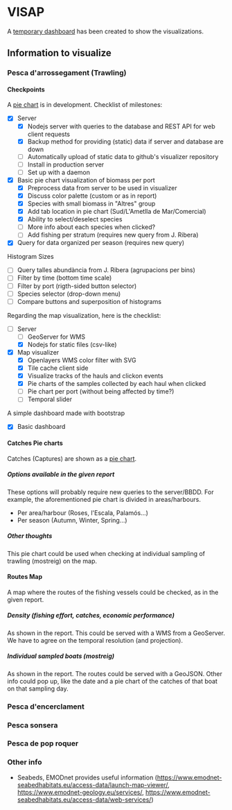# VISAP
A [temporary dashboard](https://bluenetcataccio4.github.io/VISAP/) has been created to show the visualizations.
## Information to visualize
### Pesca d'arrossegament (Trawling)
#### Checkpoints
A [pie chart](https://bluenetcataccio4.github.io/VISAP/piechart/) is in development. Checklist of milestones:
- [x] Server
  - [x] Nodejs server with queries to the database and REST API for web client requests
  - [x] Backup method for providing (static) data if server and database are down
  - [ ] Automatically upload of static data to github's visualizer repository
  - [ ] Install in production server
  - [ ] Set up with a daemon
- [x] Basic pie chart visualization of biomass per port
  - [x] Preprocess data from server to be used in visualizer
  - [x] Discuss color palette (custom or as in report)
  - [x] Species with small biomass in "Altres" group
  - [x] Add tab location in pie chart (Sud/L'Ametlla de Mar/Comercial)
  - [x] Ability to select/deselect species
  - [ ] More info about each species when clicked?
  - [ ] Add fishing per stratum (requires new query from J. Ribera)
- [x] Query for data organized per season (requires new query)

Histogram Sizes
- [ ] Query talles abundància from J. Ribera (agrupacions per bins)
- [ ] Filter by time (bottom time scale)
- [ ] Filter by port (rigth-sided button selector)
- [ ] Species selector (drop-down menu)
- [ ] Compare buttons and superposition of histograms

Regarding the map visualization, here is the checklist:
- [ ] Server
  - [ ] GeoServer for WMS
  - [x] Nodejs for static files (csv-like)
- [x] Map visualizer
  - [x] Openlayers WMS color filter with SVG
  - [x] Tile cache client side
  - [x] Visualize tracks of the hauls and clickon events
  - [x] Pie charts of the samples collected by each haul when clicked
  - [ ] Pie chart per port (without being affected by time?)
  - [ ] Temporal slider

A simple dashboard made with bootstrap
 - [x] Basic dashboard

#### Catches Pie charts
Catches (Captures) are shown as a [pie chart](https://bluenetcataccio4.github.io/VISAP/test/trawling_test.html).
##### Options available in the given report
These options will probably require new queries to the server/BBDD. For example, the aforementioned pie chart is divided in areas/harbours.
- Per area/harbour (Roses, l'Escala, Palamós...)
- Per season (Autumn, Winter, Spring...)

##### Other thoughts
This pie chart could be used when checking at individual sampling of trawling (mostreig) on the map.

#### Routes Map
A map where the routes of the fishing vessels could be checked, as in the given report.

##### Density (fishing effort, catches, economic performance)
As shown in the report. This could be served with a WMS from a GeoServer. We have to agree on the temporal resolution (and projection).

##### Individual sampled boats (mostreig)
As shown in the report. The routes could be served with a GeoJSON. Other info could pop up, like the date and a pie chart of the catches of that boat on that sampling day.


### Pesca d'encerclament

### Pesca sonsera

### Pesca de pop roquer

### Other info
- Seabeds, EMODnet provides useful information (https://www.emodnet-seabedhabitats.eu/access-data/launch-map-viewer/, https://www.emodnet-geology.eu/services/, https://www.emodnet-seabedhabitats.eu/access-data/web-services/)
